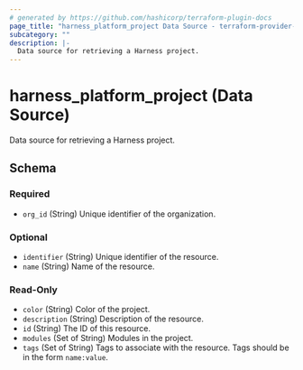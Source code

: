 ```yaml
---
# generated by https://github.com/hashicorp/terraform-plugin-docs
page_title: "harness_platform_project Data Source - terraform-provider-harness"
subcategory: ""
description: |-
  Data source for retrieving a Harness project.
---
```


# harness_platform_project (Data Source)

Data source for retrieving a Harness project.



<!-- schema generated by tfplugindocs -->
## Schema

### Required

- `org_id` (String) Unique identifier of the organization.

### Optional

- `identifier` (String) Unique identifier of the resource.
- `name` (String) Name of the resource.

### Read-Only

- `color` (String) Color of the project.
- `description` (String) Description of the resource.
- `id` (String) The ID of this resource.
- `modules` (Set of String) Modules in the project.
- `tags` (Set of String) Tags to associate with the resource. Tags should be in the form `name:value`.


